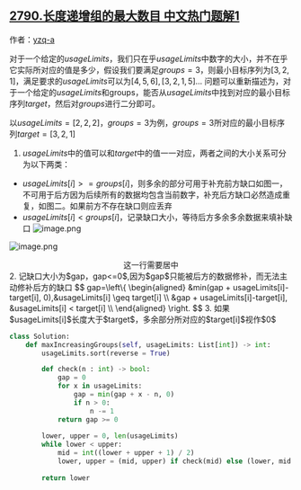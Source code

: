 ## [2790.长度递增组的最大数目 中文热门题解1](https://leetcode.cn/problems/maximum-number-of-groups-with-increasing-length/solutions/100000/pai-xu-er-fen-tu-jie-ban-by-yzq-a-smlx)

作者：[yzq-a](https://leetcode.cn/u/yzq-a)

对于一个给定的$usageLimits$，我们只在乎$usageLimits$中数字的大小，并不在乎它实际所对应的值是多少，假设我们要满足$groups=3$，则最小目标序列为$[3,2,1]$，满足要求的$usageLimits$可以为$[4,5,6],[3,2,1,5]...$ 问题可以重新描述为，对于一个给定的$usageLimits$和groups，能否从$usageLimits$中找到对应的最小目标序列$target$，然后对$groups$进行二分即可。

以$usageLimits=[2,2,2]，groups=3$为例，$groups=3$所对应的最小目标序列$target=[3,2,1]$
1. $usageLimits$中的值可以和$target$中的值一一对应，两者之间的大小关系可分为以下两类：
* $usageLimits[i] >= groups[i]$，则多余的部分可用于补充前方缺口如图一，不可用于后方因为后续所有的数据均包含当前数字，补充后方缺口必然造成重复，如图二。如果前方不存在缺口则应丢弃
* $usageLimits[i] < groups[i]$，记录缺口大小，等待后方多余多余数据来填补缺口
![image.png](https://pic.leetcode.cn/1690098205-ZjUvgd-image.png)

![image.png](https://pic.leetcode.cn/1690098232-XYQKCg-image.png)
<center>这一行需要居中</center>
2. 记缺口大小为$gap，gap<=0$,因为$gap$只能被后方的数据修补，而无法主动修补后方的缺口
$$ gap=\left\{
\begin{aligned}
&min(gap + usageLimits[i]-target[i], 0),&usageLimits[i] \geq target[i] \\
&gap + usageLimits[i]-target[i], &usageLimits[i] < target[i] \\
\end{aligned}
\right.
$$
3. 如果$usageLimits[i]$长度大于$target$，多余部分所对应的$target[i]$视作$0$

```python []
class Solution:
    def maxIncreasingGroups(self, usageLimits: List[int]) -> int:
        usageLimits.sort(reverse = True)

        def check(n : int) -> bool:
            gap = 0
            for x in usageLimits:
                gap = min(gap + x - n, 0)
                if n > 0:
                    n -= 1
            return gap >= 0
        
        lower, upper = 0, len(usageLimits)
        while lower < upper:
            mid = int((lower + upper + 1) / 2)
            lower, upper = (mid, upper) if check(mid) else (lower, mid - 1)
        
        return lower
```


       
